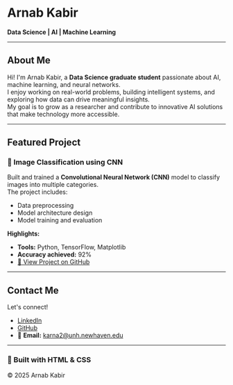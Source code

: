 # **Arnab Kabir**  
**Data Science | AI | Machine Learning**

---

## About Me
Hi! I'm Arnab Kabir, a **Data Science graduate student** passionate about AI, machine learning, and neural networks.  
I enjoy working on real-world problems, building intelligent systems, and exploring how data can drive meaningful insights.  
My goal is to grow as a researcher and contribute to innovative AI solutions that make technology more accessible.

---

## Featured Project

### 🔬 Image Classification using CNN  
Built and trained a **Convolutional Neural Network (CNN)** model to classify images into multiple categories.  
The project includes:
- Data preprocessing  
- Model architecture design  
- Model training and evaluation  

**Highlights:**
- **Tools:** Python, TensorFlow, Matplotlib  
- **Accuracy achieved:** 92%  
- [🔗 View Project on GitHub](https://github.com/yourusername/image-classification)

---

## Contact Me
Let's connect!  
- [LinkedIn](https://www.linkedin.com/in/kabir-abdur-rahman-arnab-b73021149/)  
- [GitHub](https://github.com/ArnabKabir)  
- 📧 **Email:** [karna2@unh.newhaven.edu](mailto:karna2@unh.newhaven.edu)

---

### 🖤 Built with HTML & CSS  
© 2025 Arnab Kabir

